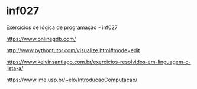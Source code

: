# inf027
Exercícios de lógica de programação - inf027

https://www.onlinegdb.com/

http://www.pythontutor.com/visualize.html#mode=edit

https://www.kelvinsantiago.com.br/exercicios-resolvidos-em-linguagem-c-lista-a/

https://www.ime.usp.br/~elo/IntroducaoComputacao/
